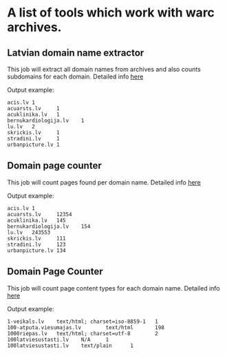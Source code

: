 # A list of tools which work with warc archives.


## Latvian domain name extractor

This job will extract all domain names from archives and also counts subdomains for each domain. Detailed info [here][1]

Output example:
```
acis.lv 1
acuarsts.lv     1
acuklinika.lv   1
bernukardiologija.lv    1
lu.lv   2
skrickis.lv     1
stradini.lv     1
urbanpicture.lv 1
```

## Domain page counter

This job will count pages found per domain name. Detailed info [here][2]

Output example:
```
acis.lv 1
acuarsts.lv     12354
acuklinika.lv   145
bernukardiologija.lv    154
lu.lv   243553
skrickis.lv     111
stradini.lv     123
urbanpicture.lv 134
```

## Domain Page Counter

This job will count page content types for each domain name. Detailed info [here][3]

Output example:
```
1-veikals.lv    text/html; charset=iso-8859-1   1
100-atputa.viesumajas.lv        text/html       198
1000riepas.lv   text/html; charset=utf-8        2
100latviesustasti.lv    N/A     1
100latviesustasti.lv    text/plain      1
```


  [1]: docs/DomainNameExtractor.md
  [2]: docs/DomainPageCounter.md
  [3]: docs/DomainPageContentTypeCounter.md


